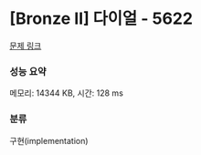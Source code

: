 # [Bronze II] 다이얼 - 5622 

[문제 링크](https://www.acmicpc.net/problem/5622) 

### 성능 요약

메모리: 14344 KB, 시간: 128 ms

### 분류

구현(implementation)

